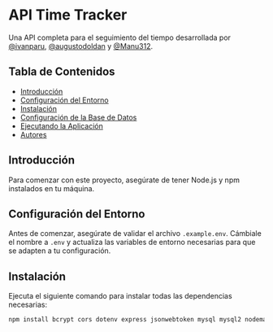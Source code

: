 # API Time Tracker

Una API completa para el seguimiento del tiempo desarrollada por [@ivanparu](https://github.com/ivanparu), [@augustodoldan](https://github.com/augustodoldan) y [@Manu312](https://github.com/Manu312).

## Tabla de Contenidos

- [Introducción](#introducción)
- [Configuración del Entorno](#configuración-del-entorno)
- [Instalación](#instalación)
- [Configuración de la Base de Datos](#configuración-de-la-base-de-datos)
- [Ejecutando la Aplicación](#ejecutando-la-aplicación)
- [Autores](#autores)

## Introducción

Para comenzar con este proyecto, asegúrate de tener Node.js y npm instalados en tu máquina.

## Configuración del Entorno

Antes de comenzar, asegúrate de validar el archivo `.example.env`. Cámbiale el nombre a `.env` y actualiza las variables de entorno necesarias para que se adapten a tu configuración.

## Instalación

Ejecuta el siguiente comando para instalar todas las dependencias necesarias:

```sh
npm install bcrypt cors dotenv express jsonwebtoken mysql mysql2 nodemailer sequelize
